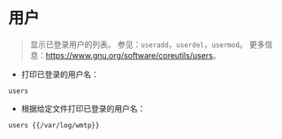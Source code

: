 # 用户

> 显示已登录用户的列表。
> 参见：`useradd`，`userdel`，`usermod`。
> 更多信息：<https://www.gnu.org/software/coreutils/users>。

- 打印已登录的用户名：

`users`

- 根据给定文件打印已登录的用户名：

`users {{/var/log/wmtp}}`